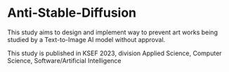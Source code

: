 # Anti-Stable-Diffusion

This study aims to design and implement way to prevent art works being studied by a Text-to-Image AI model without approval.

This study is published in KSEF 2023, division Applied Science, Computer Science, Software/Artificial Intelligence
